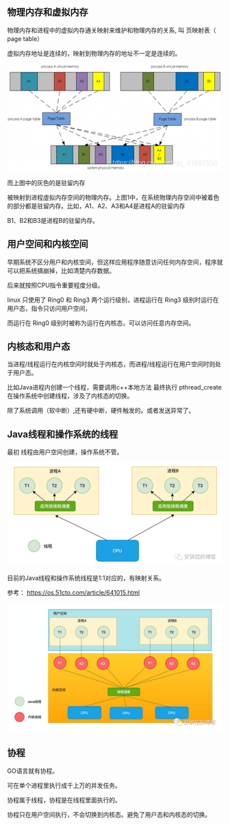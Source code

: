 物理内存和虚拟内存
---

物理内存和进程中的虚拟内存通关映射来维护和物理内存的关系, 叫 页映射表（ page table）

虚拟内存地址是连续的，映射到物理内存的地址不一定是连续的。

![img.png](img.png)

而上图中的灰色的是驻留内存

被映射到进程虛拟内存空间的物理内存。上图1中，在系统物理内存空间中被着色的部分都是驻留内存。比如，A1、A2、A3和A4是进程A的驻留内存

B1、B2和B3是进程B的驻留内存。

用户空间和内核空间
---
早期系统不区分用户和内核空间，但这样应用程序随意访问任何内存空间，程序就可以把系统搞崩掉，比如清楚内存数据。

后来就按照CPU指令重要程度分级。

linux 只使用了 Ring0 和 Ring3 两个运行级别，进程运行在 Ring3 级别时运行在用户态，指令只访问用户空间，

而运行在 Ring0 级别时被称为运行在内核态，可以访问任意内存空间。


内核态和用户态
---
当进程/线程运行在内核空间时就处于内核态，而进程/线程运行在用户空间时则处于用户态。



比如Java进程内创建一个线程，需要调用c++本地方法 最终执行 pthread_create 在操作系统中创建线程，涉及了内核态的切换。


除了系统调用（软中断）,还有硬中断，硬件触发的。或者发送异常了。


Java线程和操作系统的线程
---

最初 线程由用户空间创建，操作系统不管。

![img_1.png](img_1.png)

目前的Java线程和操作系统线程是1:1对应的，有映射关系。


参考：
https://os.51cto.com/article/641015.html


![img_2.png](img_2.png)

协程
---

GO语言就有协程。

可在单个进程里执行成千上万的并发任务。

协程属于线程，协程是在线程里面执行的。

协程只在用户空间执行，不会切换到内核态。避免了用户态和内核态的切换。

